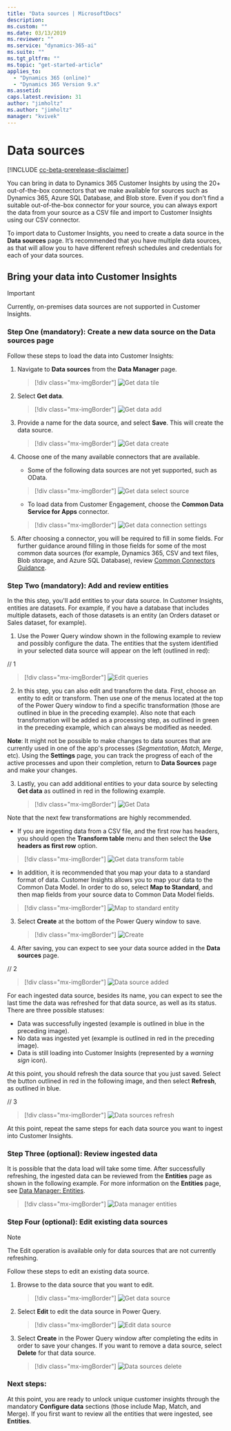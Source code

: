 ```yaml
---
title: "Data sources | MicrosoftDocs"
description: 
ms.custom: ""
ms.date: 03/13/2019
ms.reviewer: ""
ms.service: "dynamics-365-ai"
ms.suite: ""
ms.tgt_pltfrm: ""
ms.topic: "get-started-article"
applies_to: 
  - "Dynamics 365 (online)"
  - "Dynamics 365 Version 9.x"
ms.assetid: 
caps.latest.revision: 31
author: "jimholtz"
ms.author: "jimholtz"
manager: "kvivek"
---
```

# Data sources

[!INCLUDE [cc-beta-prerelease-disclaimer](../includes/cc-beta-prerelease-disclaimer.md)]

<!--note from editor: Below--change "Blob store" to "Azure Blob storage"? (Cloud Style Guide) -->

You can bring in data to Dynamics 365 Customer Insights by using the 20+ out-of-the-box connectors that we make available for sources such as Dynamics 365, Azure SQL Database, and Blob store. Even if you don’t find a suitable out-of-the-box connector for your source, you can always export the data from your source as a CSV file and import to Customer Insights using our CSV connector. 

To import data to Customer Insights, you need to create a data source in the **Data sources** page. It’s recommended that you have multiple data sources, as that will allow you to have different refresh schedules and credentials for each of your data sources.

## Bring your data into Customer Insights 

> [!IMPORTANT]
> Currently, on-premises data sources are not supported in Customer Insights. 

### Step One (mandatory): Create a new data source on the Data sources page

Follow these steps to load the data into Customer Insights:

1. Navigate to **Data sources** from the **Data Manager** page.

   > [!div class="mx-imgBorder"] 
   > ![](media/data-manager-get-data-tile.png "Get data tile")

2. Select **Get data**.

   > [!div class="mx-imgBorder"] 
   > ![](media/data-manager-get-data-add.png "Get data add")

3. Provide a name for the data source, and select **Save**. This will create the data source. 

   > [!div class="mx-imgBorder"] 
   > ![](media/data-manager-get-data-create.png "Get data create")

4. Choose one of the many available connectors that are available.

   - Some of the following data sources are not yet supported, such as OData. 

   > [!div class="mx-imgBorder"] 
   > ![](media/data-manager-get-select-source.png "Get data select source")

   - To load data from Customer Engagement, choose the  **Common Data Service for Apps** connector.

   > [!div class="mx-imgBorder"] 
   > ![](media/data-manager-get-data-connection-settings.png "Get data connection settings")
   
5. After choosing a connector, you will be required to fill in some fields. For further guidance around filling in those fields for some of the most common data sources (for example, Dynamics 365, CSV and text files, Blob storage, and Azure SQL Database), review [Common Connectors Guidance](pm-common-connectors.md).  

### Step Two (mandatory): Add and review entities

<!--note from editor: In Step 4, list after screen shot: confirming that the minus sign outlined in blue = successfully ingested and checkmark outlined in red = no data ingested. -->

In the this step, you'll add entities to your data source. In Customer Insights, entities are datasets. For example, if you have a database that includes multiple datasets, each of those datasets is an entity (an Orders dataset or Sales dataset, for example). 

1. Use the Power Query window shown in the following example to review and possibly configure the data. The entities that the system identified in your selected data source will appear on the left (outlined in red):

// 1 <!-- We should blur the data in the table (no need to blur anything else). Digits 1, 2, 3 should replace color red (above this comment), color blue (mentioned in the text beneath the image), and color green (also in the text beanth the image) correspondly --> 

   > [!div class="mx-imgBorder"] 
   > ![](media/data-manager-configure-edit-queries.png "Edit queries")

2. In this step, you can also edit and transform the data. First, choose an entity to edit or transform. Then use one of the menus located at the top of the Power Query window to find a specific transformation (those are outlined in blue in the preceding example). Also note that each transformation will be added as a processing step, as outlined in green in the preceding example, which can always be modified as needed.

**Note**: It might not be possible to make changes to data sources that are currently used in one of the app's processes (*Segmentation, Match, Merge*, etc). Using the **Settings** page, you can track the progress of each of the active processes and upon their completion, return to **Data Sources** page and make your changes. 

3. Lastly, you can add additional entities to your data source by selecting **Get data** as outlined in red in the following example.

   > [!div class="mx-imgBorder"] 
   > ![](media/data-source-get-data.png "Get Data")

Note that the next few transformations are highly recommended.

   - If you are ingesting data from a CSV file, and the first row has headers, you should open the **Transform table** menu and then select the **Use headers as first row** option.

   > [!div class="mx-imgBorder"] 
   > ![](media/data-manager-get-data-transform-table.png "Get data transform table")

   - In addition, it is recommended that you map your data to a standard format of data. Customer Insights allows you to map your data to the Common Data Model. In order to do so, select **Map to Standard**, and then map fields from your source data to Common Data Model fields.

   > [!div class="mx-imgBorder"] 
   > ![](media/data-manager-get-data-map-entity.png "Map to standard entity")

3. Select **Create** at the bottom of the Power Query window to save.

   > [!div class="mx-imgBorder"] 
   > ![](media/configure-data-edit-queries-create.png "Create")

4. After saving, you can expect to see your data source added in the **Data sources** page.

// 2 <!-- in the text below this image: We should replace the blue color with 1, replace the red color with 2, and replace the warning sign with 3 (and also ensure to mark 3 in the image since we didn't use to mark this spot before) -->

   > [!div class="mx-imgBorder"] 
   > ![](media/configure-data-datasource-added.png "Data source added")

For each ingested data source, besides its name, you can expect to see the last time the data was refreshed for that data source, as well as its status. There are three possible statuses:

- Data was successfully ingested (example is outlined in blue in the preceding image).
- No data was ingested yet (example is outlined in red in the preceding image).
- Data is still loading into Customer Insights (represented by a *warning sign* icon).

At this point, you should refresh the data source that you just saved. Select the button outlined in red in the following image, and then select **Refresh**, as outlined in blue.

// 3 <!-- in the text below this image, replace red color with 1 and blue color with 2-->

> [!div class="mx-imgBorder"] 
> ![](media/configure-data-sources-refresh.png "Data sources refresh")

At this point, repeat the same steps for each data source you want to ingest into Customer Insights.

### Step Three (optional): Review ingested data

It is possible that the data load will take some time. After successfully refreshing, the ingested data can be reviewed from the **Entities** page as shown in the following example. For more information on the **Entities** page, see [Data Manager: Entities](pm-entities.md).

> [!div class="mx-imgBorder"] 
> ![](media/data-manager-entities-data.png "Data manager entities")

### Step Four (optional): Edit existing data sources

> [!NOTE]
> The Edit operation is available only for data sources that are not currently refreshing.

Follow these steps to edit an existing data source. 

1. Browse to the data source that you want to edit.

   > [!div class="mx-imgBorder"] 
   > ![](media/data-manager-get-data-source.png "Get data source")

2. Select **Edit** to edit the data source in Power Query.

   > [!div class="mx-imgBorder"] 
   > ![](media/configure-data-sources-edit2.png "Edit data source")

3. Select **Create** in the Power Query window after completing the edits in order to save your changes. If you want to remove a data source, select **Delete** for that data source.

   > [!div class="mx-imgBorder"] 
   > ![](media/configure-data-sources-delete.png "Data sources delete")

### Next steps:

At this point, you are ready to unlock unique customer insights through the mandatory **Configure data** sections (those include Map, Match, and Merge). If you first want to review all the entities that were ingested, see **Entities**. 

